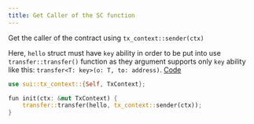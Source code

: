 ```yaml
---
title: Get Caller of the SC function
---
```


Get the caller of the contract using `tx_context::sender(ctx)`

Here, `hello` struct must have `key` ability in order to be put into use `transfer::transfer()` function as they argument supports only `key` ability like this: `transfer<T: key>(o: T, to: address)`. [Code](https://github.com/MystenLabs/sui/blob/e7f5d3cdc187b5e4f45b1764f9c771be89d37921/crates/sui-framework/packages/sui-framework/sources/transfer.move#L24-L26)

```rust
use sui::tx_context::{Self, TxContext};

fun init(ctx: &mut TxContext) {
    transfer::transfer(hello, tx_context::sender(ctx));
}
```
